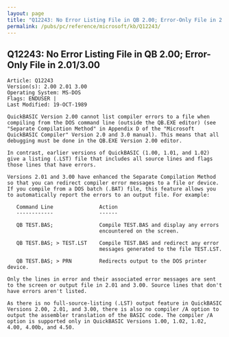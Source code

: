 ```yaml
---
layout: page
title: "Q12243: No Error Listing File in QB 2.00; Error-Only File in 2.01/3.00"
permalink: /pubs/pc/reference/microsoft/kb/Q12243/
---
```


## Q12243: No Error Listing File in QB 2.00; Error-Only File in 2.01/3.00

	Article: Q12243
	Version(s): 2.00 2.01 3.00
	Operating System: MS-DOS
	Flags: ENDUSER |
	Last Modified: 19-OCT-1989
	
	QuickBASIC Version 2.00 cannot list compiler errors to a file when
	compiling from the DOS command line (outside the QB.EXE editor) (see
	"Separate Compilation Method" in Appendix D of the "Microsoft
	QuickBASIC Compiler" Version 2.0 and 3.0 manual). This means that all
	debugging must be done in the QB.EXE Version 2.00 editor.
	
	In contrast, earlier versions of QuickBASIC (1.00, 1.01, and 1.02)
	give a listing (.LST) file that includes all source lines and flags
	those lines that have errors.
	
	Versions 2.01 and 3.00 have enhanced the Separate Compilation Method
	so that you can redirect compiler error messages to a file or device.
	If you compile from a DOS batch (.BAT) file, this feature allows you
	to automatically report the errors to an output file. For example:
	
	   Command Line               Action
	   ------------               ------
	
	   QB TEST.BAS;               Compile TEST.BAS and display any errors
	                              encountered on the screen.
	
	   QB TEST.BAS; > TEST.LST    Compile TEST.BAS and redirect any error
	                              messages generated to the file TEST.LST.
	
	   QB TEST.BAS; > PRN         Redirects output to the DOS printer device.
	
	Only the lines in error and their associated error messages are sent
	to the screen or output file in 2.01 and 3.00. Source lines that don't
	have errors aren't listed.
	
	As there is no full-source-listing (.LST) output feature in QuickBASIC
	Versions 2.00, 2.01, and 3.00, there is also no compiler /A option to
	output the assembler translation of the BASIC code. The compiler /A
	option is supported only in QuickBASIC Versions 1.00, 1.02, 1.02,
	4.00, 4.00b, and 4.50.
